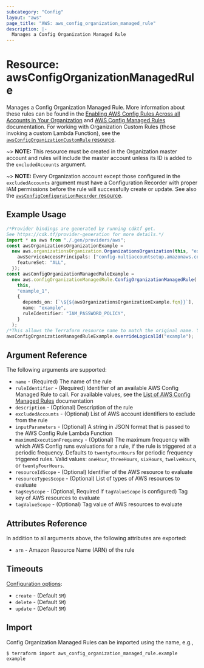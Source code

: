 ```yaml
---
subcategory: "Config"
layout: "aws"
page_title: "AWS: aws_config_organization_managed_rule"
description: |-
  Manages a Config Organization Managed Rule
---
```


# Resource: awsConfigOrganizationManagedRule

Manages a Config Organization Managed Rule. More information about these rules can be found in the [Enabling AWS Config Rules Across all Accounts in Your Organization](https://docs.aws.amazon.com/config/latest/developerguide/config-rule-multi-account-deployment.html) and [AWS Config Managed Rules](https://docs.aws.amazon.com/config/latest/developerguide/evaluate-config_use-managed-rules.html) documentation. For working with Organization Custom Rules (those invoking a custom Lambda Function), see the [`awsConfigOrganizationCustomRule` resource](/docs/providers/aws/r/config_organization_custom_rule.html).

\~> **NOTE:** This resource must be created in the Organization master account and rules will include the master account unless its ID is added to the `excludedAccounts` argument.

\~> **NOTE:** Every Organization account except those configured in the `excludedAccounts` argument must have a Configuration Recorder with proper IAM permissions before the rule will successfully create or update. See also the [`awsConfigConfigurationRecorder` resource](/docs/providers/aws/r/config_configuration_recorder.html).

## Example Usage

```typescript
/*Provider bindings are generated by running cdktf get.
See https://cdk.tf/provider-generation for more details.*/
import * as aws from "./.gen/providers/aws";
const awsOrganizationsOrganizationExample =
  new aws.organizationsOrganization.OrganizationsOrganization(this, "example", {
    awsServiceAccessPrincipals: ["config-multiaccountsetup.amazonaws.com"],
    featureSet: "ALL",
  });
const awsConfigOrganizationManagedRuleExample =
  new aws.configOrganizationManagedRule.ConfigOrganizationManagedRule(
    this,
    "example_1",
    {
      depends_on: [`\${${awsOrganizationsOrganizationExample.fqn}}`],
      name: "example",
      ruleIdentifier: "IAM_PASSWORD_POLICY",
    }
  );
/*This allows the Terraform resource name to match the original name. You can remove the call if you don't need them to match.*/
awsConfigOrganizationManagedRuleExample.overrideLogicalId("example");

```

## Argument Reference

The following arguments are supported:

* `name` - (Required) The name of the rule
* `ruleIdentifier` - (Required) Identifier of an available AWS Config Managed Rule to call. For available values, see the [List of AWS Config Managed Rules](https://docs.aws.amazon.com/config/latest/developerguide/managed-rules-by-aws-config.html) documentation
* `description` - (Optional) Description of the rule
* `excludedAccounts` - (Optional) List of AWS account identifiers to exclude from the rule
* `inputParameters` - (Optional) A string in JSON format that is passed to the AWS Config Rule Lambda Function
* `maximumExecutionFrequency` - (Optional) The maximum frequency with which AWS Config runs evaluations for a rule, if the rule is triggered at a periodic frequency. Defaults to `twentyFourHours` for periodic frequency triggered rules. Valid values: `oneHour`, `threeHours`, `sixHours`, `twelveHours`, or `twentyFourHours`.
* `resourceIdScope` - (Optional) Identifier of the AWS resource to evaluate
* `resourceTypesScope` - (Optional) List of types of AWS resources to evaluate
* `tagKeyScope` - (Optional, Required if `tagValueScope` is configured) Tag key of AWS resources to evaluate
* `tagValueScope` - (Optional) Tag value of AWS resources to evaluate

## Attributes Reference

In addition to all arguments above, the following attributes are exported:

* `arn` - Amazon Resource Name (ARN) of the rule

## Timeouts

[Configuration options](https://developer.hashicorp.com/terraform/language/resources/syntax#operation-timeouts):

* `create` - (Default `5M`)
* `delete` - (Default `5M`)
* `update` - (Default `5M`)

## Import

Config Organization Managed Rules can be imported using the name, e.g.,

```console
$ terraform import aws_config_organization_managed_rule.example example
```
